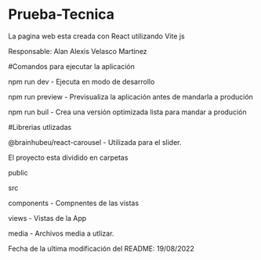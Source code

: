 # Prueba-Tecnica
La pagina web esta creada con React utilizando Vite js

Responsable: Alan Alexis Velasco Martinez


#Comandos para ejecutar la aplicación

npm run dev - Ejecuta en modo de desarrollo

npm run preview - Previsualiza la aplicación antes de mandarla a produción

npm run buil - Crea una versión optimizada lista para mandar a produción


#Librerias utlizadas

@brainhubeu/react-carousel - Utilizada para el slider.


El proyecto esta dividido en carpetas

public

src

  components - Compnentes de las vistas
  
  views - Vistas de la App
  
  media - Archivos media a utlizar.
  
  Fecha de la ultima modificación del README: 19/08/2022
